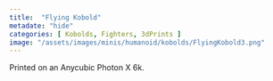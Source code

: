 ```yaml
---
title:  "Flying Kobold"
metadate: "hide"
categories: [ Kobolds, Fighters, 3dPrints ]
image: "/assets/images/minis/humanoid/kobolds/FlyingKobold3.png"
---
```

Printed on an Anycubic Photon X 6k.